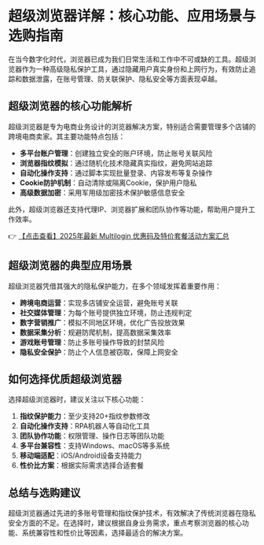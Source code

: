 # 超级浏览器详解：核心功能、应用场景与选购指南

在当今数字化时代，浏览器已成为我们日常生活和工作中不可或缺的工具。超级浏览器作为一种高级隐私保护工具，通过隐藏用户真实身份和上网行为，有效防止追踪和数据泄露，在账号管理、防关联保护、隐私安全等方面表现卓越。

## 超级浏览器的核心功能解析

超级浏览器是专为电商业务设计的浏览器解决方案，特别适合需要管理多个店铺的跨境电商卖家。其主要功能特点包括：

- **多平台账户管理**：创建独立安全的账户环境，防止账号关联风险
- **浏览器指纹模拟**：通过随机化技术隐藏真实指纹，避免网站追踪
- **自动化操作支持**：通过脚本实现批量登录、内容发布等复杂操作
- **Cookie防护机制**：自动清除或隔离Cookie，保护用户隐私
- **高级数据加密**：采用军用级加密技术保护敏感信息安全

此外，超级浏览器还支持代理IP、浏览器扩展和团队协作等功能，帮助用户提升工作效率。

👉 [【点击查看】2025年最新 Multilogin 优惠码及特价套餐活动方案汇总](https://bit.ly/multIlogin)

## 超级浏览器的典型应用场景

超级浏览器凭借其强大的隐私保护能力，在多个领域发挥着重要作用：

- **跨境电商运营**：实现多店铺安全运营，避免账号关联
- **社交媒体管理**：为每个账号提供独立环境，防止违规判定
- **数字营销推广**：模拟不同地区环境，优化广告投放效果
- **数据采集分析**：规避防爬机制，提高数据采集效率
- **游戏账号管理**：防止多账号操作导致的封禁风险
- **隐私安全保护**：防止个人信息被窃取，保障上网安全

## 如何选择优质超级浏览器

选择超级浏览器时，建议关注以下核心功能：

1. **指纹保护能力**：至少支持20+指纹参数修改
2. **自动化操作支持**：RPA机器人等自动化工具
3. **团队协作功能**：权限管理、操作日志等团队功能
4. **多平台兼容性**：支持Windows、macOS等多系统
5. **移动端适配**：iOS/Android设备支持能力
6. **性价比方案**：根据实际需求选择合适套餐

## 总结与选购建议

超级浏览器通过先进的多账号管理和指纹保护技术，有效解决了传统浏览器在隐私安全方面的不足。在选择时，建议根据自身业务需求，重点考察浏览器的核心功能、系统兼容性和性价比等因素，选择最适合的解决方案。